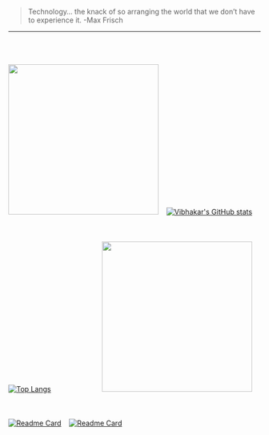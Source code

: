 >Technology… the knack of so arranging the world that we don’t have to experience it. -Max Frisch
***
&nbsp;    
&nbsp;   
&nbsp;  
<img src="https://media.giphy.com/media/WUlplcMpOCEmTGBtBW/giphy.gif" width="300">&nbsp; &nbsp; [![Vibhakar's GitHub stats](https://github-readme-stats.vercel.app/api?username=p0lygun&theme=highcontrast)](#)  
&nbsp;   
&nbsp;   
&nbsp;   
[![Top Langs](https://github-readme-stats.vercel.app/api/top-langs/?username=p0lygun&theme=highcontrast)](#)&nbsp;   &nbsp;   &nbsp;   &nbsp;   &nbsp;  &nbsp;   &nbsp;   &nbsp;   &nbsp;   &nbsp;  &nbsp;   &nbsp; &nbsp; <img src="https://media1.giphy.com/media/8YBpKSm3uPWG9Ca0F4/giphy.gif" width="300" height="300">  
&nbsp;   
&nbsp;   
&nbsp;  
[![Readme Card](https://github-readme-stats.vercel.app/api/pin/?username=p0lygun&repo=wallpaper-engine&theme=highcontrast)](https://github.com/p0lygun/wallpaper-engine)&nbsp;  &nbsp;   [![Readme Card](https://github-readme-stats.vercel.app/api/pin/?username=p0lygun&repo=tiles&theme=highcontrast)](https://github.com/p0lygun/tiles)
&nbsp;   
&nbsp;   
&nbsp;   

